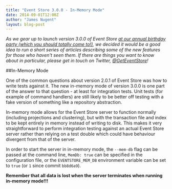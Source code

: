 ```yaml
---
title: "Event Store 3.0.0 - In-Memory Mode"
date: 2014-09-01T12:00Z
author: "James Nugent"
layout: blog-post
---
```


*As we gear up to launch version 3.0.0 of Event Store [at our annual birthday party (which you should totally come to!)](/two-years-on), we decided it would be a good idea to run a short series of articles describing some of the new features for those who haven't seen them. If there are things you want to know about in particular, please get in touch on Twitter, [@GetEventStore](https://twitter.com/GetEventStore)!*

##In-Memory Mode

One of the common questions about version 2.0.1 of Event Store was how to write tests against it. The new in-memory mode of version 3.0.0 is one part of the answer to that question - at least for integration tests. Unit tests (for example of command handlers) are still likely to be better off testing with a fake version of something like a repository abstraction.

In-memory mode allows for the Event Store server to function normally (including projections and clustering), but with the transaction file and index to be kept entirely in memory instead of writing to disk. This makes it very straightforward to perform integration testing against an actual Event Store server rather than relying on a test double which could have behaviour divergent from that of the server.

In order to start the server in in-memory mode, the `--mem-db` flag can be passed at the command line, `MemDb: true` can be specified in the configuration file, or the `EVENTSTORE_MEM_DB` environment variable can be set to `true` (or `1` since commit `bb8d6a9`).

**Remember that all data is lost when the server terminates when running in-memory mode!!!**

